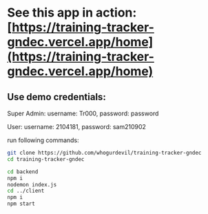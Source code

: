 # See this app in action: [https://training-tracker-gndec.vercel.app/home](https://training-tracker-gndec.vercel.app/home)
## Use demo credentials:
Super Admin: username: Tr000, password: password

User: username: 2104181, password: sam210902


run following commands:

```bash
git clone https://github.com/whogurdevil/training-tracker-gndec
cd training-tracker-gndec

cd backend
npm i
nodemon index.js
cd ../client
npm i
npm start
```
